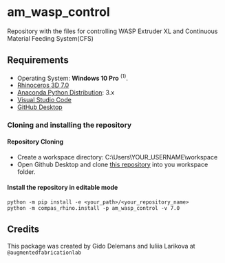 # am_wasp_control
Repository with the files for controlling WASP Extruder XL and Continuous Material Feeding System(CFS)


## Requirements

* Operating System: **Windows 10 Pro** <sup>(1)</sup>.
* [Rhinoceros 3D 7.0](https://www.rhino3d.com/)
* [Anaconda Python Distribution](https://www.anaconda.com/download/): 3.x
* [Visual Studio Code](https://code.visualstudio.com/)
* [GitHub Desktop](https://desktop.github.com/)


### Cloning and installing the repository

#### Repository Cloning

* Create a workspace directory: C:\Users\YOUR_USERNAME\workspace
* Open Github Desktop and clone [this repository](https://github.com/augmentedfabricationlab/am_wasp_control.git) into you workspace folder.

#### Install the repository in editable mode

    python -m pip install -e <your_path>/<your_repository_name>
    python -m compas_rhino.install -p am_wasp_control -v 7.0

## Credits

This package was created by Gido Delemans and Iuliia Larikova at `@augmentedfabricationlab`
